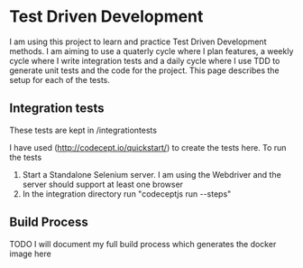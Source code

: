 # Test Driven Development

I am using this project to learn and practice Test Driven Development methods. I am aiming to use a quaterly cycle where I plan features, a weekly cycle where I write integration tests and a daily cycle where I use TDD to generate unit tests and the code for the project. This page describes the setup for each of the tests.

## Integration tests

These tests are kept in /integrationtests

I have used (http://codecept.io/quickstart/) to create the tests here. To run the tests

1. Start a Standalone Selenium server. I am using the Webdriver and the server should support at least one browser
2. In the integration directory run "codeceptjs run --steps"


## Build Process

TODO I will document my full build process which generates the docker image here

